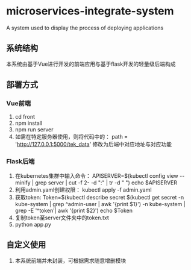 # microservices-integrate-system
A system  used to display the process of deploying applications

## 系统结构
本系统由基于Vue进行开发的前端应用与基于flask开发的轻量级后端构成

## 部署方式
### Vue前端
1. cd front
2. npm install 
3. npm run server
4. 如需在特定服务器使用，则将代码中的：
  path = 'http://127.0.0.1:5000/tek_data'
  修改为后端中对应地址与对应功能
### Flask后端
1. 在kubernetes集群中输入命令：
    APISERVER=$(kubectl config view --minify | grep server | cut -f 2- -d ":" | tr -d " ")
    echo $APISERVER
2. 利用admin.yaml创建权限：
    kubectl apply -f admin.yaml
3. 获取token:
    Token=$(kubectl describe secret $(kubectl get secret -n kube-system | grep ^admin-user | awk '{print $1}') -n kube-system | grep -E '^token'| awk '{print $2}')
    echo $Token
4. 复制token至server文件夹中的token.txt
5. python app.py
## 自定义使用
1. 本系统前端并未封装，可根据需求随意增删模块
